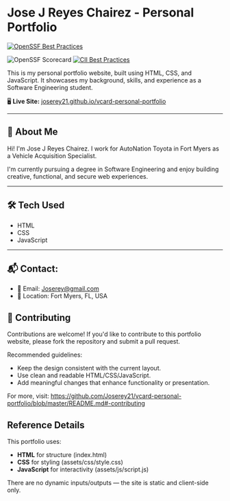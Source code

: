# Jose J Reyes Chairez - Personal Portfolio
[![OpenSSF Best Practices](https://bestpractices.coreinfrastructure.org/projects/10247/badge)](https://bestpractices.coreinfrastructure.org/projects/10247)

![OpenSSF Scorecard](https://api.securityscorecards.dev/projects/github.com/Joserey21/vcard-personal-portfolio/badge)
[![CII Best Practices](https://bestpractices.coreinfrastructure.org/projects/10247/badge)](https://bestpractices.coreinfrastructure.org/projects/10247)

This is my personal portfolio website, built using HTML, CSS, and JavaScript. It showcases my background, skills, and experience as a Software Engineering student.

🖥️ **Live Site:** [joserey21.github.io/vcard-personal-portfolio](https://joserey21.github.io/vcard-personal-portfolio)

---

## 📌 About Me

Hi! I'm Jose J Reyes Chairez. I work for AutoNation Toyota in Fort Myers as a Vehicle Acquisition Specialist.  

I'm currently pursuing a degree in Software Engineering and enjoy building creative, functional, and secure web experiences.

---

## 🛠️ Tech Used

- HTML
- CSS
- JavaScript

---

## 📬 Contact:

- 📧 Email: Joserey@gmail.com  
- 📍 Location: Fort Myers, FL, USA  
## 🤝 Contributing

Contributions are welcome! If you'd like to contribute to this portfolio website, please fork the repository and submit a pull request.

Recommended guidelines:
- Keep the design consistent with the current layout.
- Use clean and readable HTML/CSS/JavaScript.
- Add meaningful changes that enhance functionality or presentation.

For more, visit: https://github.com/Joserey21/vcard-personal-portfolio/blob/master/README.md#-contributing
## Reference Details

This portfolio uses:
- **HTML** for structure (index.html)
- **CSS** for styling (assets/css/style.css)
- **JavaScript** for interactivity (assets/js/script.js)

There are no dynamic inputs/outputs — the site is static and client-side only.

